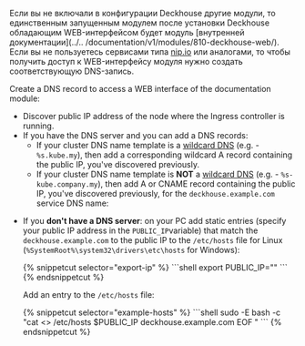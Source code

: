 <script type="text/javascript" src='{{ assets["getting-started.js"].digest_path }}'></script>
<script type="text/javascript" src='{{ assets["getting-started-access.js"].digest_path }}'></script>

Если вы не включали в конфигурации Deckhouse другие модули, то единственным запущенным модулем после установки
Deckhouse обладающим WEB-интерфейсом будет модуль [внутренней документации](../..
/documentation/v1/modules/810-deckhouse-web/). Если вы не пользуетесь сервисами типа [nip.io](https://nip.io) или аналогами, то чтобы получить доступ к WEB-интерфейсу модуля нужно создать соответствующую DNS-запись.

Create a DNS record to access a WEB interface of the documentation module:
<ul>
<li>Discover public IP address of the node where the Ingress controller is running.</li>
  <li>If you have the DNS server and you can add a DNS records:
  <ul>
    <li>If your cluster DNS name template is a <a href="https://en.wikipedia.org/wiki/Wildcard_DNS_record">wildcard DNS</a> (e.g. - <code>%s.kube.my</code>), then add a corresponding wildcard A record containing the public IP, you've discovered previously.
    </li>
    <li>If your cluster DNS name template is <strong>NOT</strong> a <a
            href="https://en.wikipedia.org/wiki/Wildcard_DNS_record">wildcard DNS</a> (e.g. - <code>%s-kube.company.my</code>), then add А or CNAME record containing the public IP, you've discovered previously, for the <code example-hosts>deckhouse.example.com</code> service DNS name:
      </li>
    </ul>
  </li>
  <li><p>If you <strong>don't have a DNS server</strong>: on your PC add static entries (specify your public IP address in the <code>PUBLIC_IP</code>variable) that match the <code example-hosts>deckhouse.example.com</code> to the public IP to the <code>/etc/hosts</code> file for Linux (<code>%SystemRoot%\system32\drivers\etc\hosts</code> for Windows):</p>
{% snippetcut selector="export-ip" %}
```shell
export PUBLIC_IP="<PUBLIC_IP>"
```
{% endsnippetcut %}

  <p>Add an entry to the <code>/etc/hosts</code> file:</p>
{% snippetcut selector="example-hosts" %}
```shell
sudo -E bash -c "cat <<EOF >> /etc/hosts
$PUBLIC_IP deckhouse.example.com
EOF
"
```
{% endsnippetcut %}
</li></ul>
